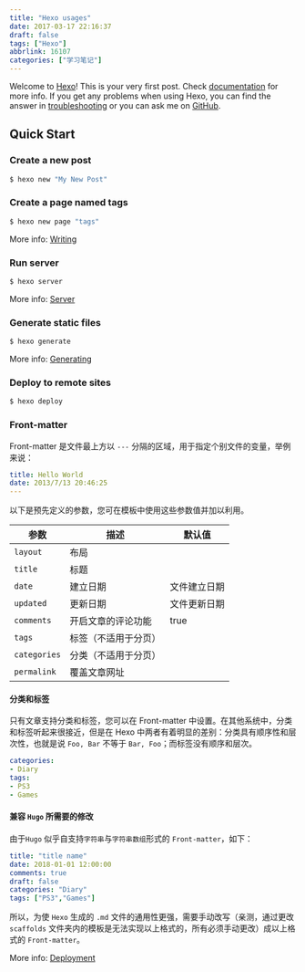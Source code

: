 ```yaml
---
title: "Hexo usages"
date: 2017-03-17 22:16:37
draft: false
tags: ["Hexo"]
abbrlink: 16107
categories: ["学习笔记"]
---
```

Welcome to [Hexo](https://hexo.io/)! This is your very first post. Check [documentation](https://hexo.io/docs/) for more info. If you get any problems when using Hexo, you can find the answer in [troubleshooting](https://hexo.io/docs/troubleshooting.html) or you can ask me on [GitHub](https://github.com/hexojs/hexo/issues).

## Quick Start

### Create a new post

``` bash
$ hexo new "My New Post"
```

### Create a page named tags

```bash
$ hexo new page "tags"
```

More info: [Writing](https://hexo.io/docs/writing.html)

### Run server

``` bash
$ hexo server
```

More info: [Server](https://hexo.io/docs/server.html)

### Generate static files

``` bash
$ hexo generate
```

More info: [Generating](https://hexo.io/docs/generating.html)

### Deploy to remote sites

``` bash
$ hexo deploy
```
<!-- more -->
### Front-matter

Front-matter 是文件最上方以 `---` 分隔的区域，用于指定个别文件的变量，举例来说：

``` yaml
title: Hello World
date: 2013/7/13 20:46:25
---
```

以下是预先定义的参数，您可在模板中使用这些参数值并加以利用。

参数 | 描述 | 默认值
--- | --- | ---
`layout` | 布局 | 
`title` | 标题 |
`date` | 建立日期 | 文件建立日期
`updated` | 更新日期 | 文件更新日期
`comments` | 开启文章的评论功能 | true
`tags` | 标签（不适用于分页） |
`categories` | 分类（不适用于分页）|
`permalink` | 覆盖文章网址 |

#### 分类和标签

只有文章支持分类和标签，您可以在 Front-matter 中设置。在其他系统中，分类和标签听起来很接近，但是在 Hexo 中两者有着明显的差别：分类具有顺序性和层次性，也就是说 `Foo, Bar` 不等于 `Bar, Foo`；而标签没有顺序和层次。

``` yaml
categories:
- Diary
tags:
- PS3
- Games
```

#### 兼容 `Hugo` 所需要的修改

由于`Hugo` 似乎自支持`字符串`与`字符串数组`形式的 `Front-matter`，如下： 
``` yaml
title: "title name"
date: 2018-01-01 12:00:00
comments: true
draft: false
categories: "Diary"
tags: ["PS3","Games"]
```

所以，为使 `Hexo` 生成的 `.md` 文件的通用性更强，需要手动改写（亲测，通过更改`scaffolds` 文件夹内的模板是无法实现以上格式的，所有必须手动更改）成以上格式的 `Front-matter`。

More info: [Deployment](https://hexo.io/docs/deployment.html)

